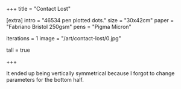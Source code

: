 +++
title = "Contact Lost"

[extra]
intro = "46534 pen plotted dots."
size = "30x42cm"
paper = "Fabriano Bristol 250gsm"
pens = "Pigma Micron"

iterations = 1
image = "/art/contact-lost/0.jpg"

tall = true

+++

It ended up being vertically symmetrical because I forgot to change parameters for the bottom half.
